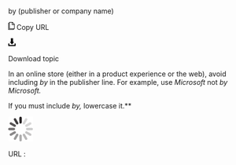 # 

by (publisher or company name)

![Copy URL](media/by/Copy.png)
Copy URL

![Download](media/by/Download.png)

Download topic

In an online store (either in a product experience or the web), avoid including *by* in the publisher line. For example, use *Microsoft* not *by Microsoft.*

If you must include *by,* lowercase it.**

![In progress](media/by/activity-large.gif)

URL :

